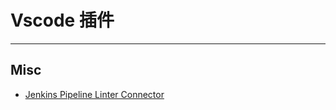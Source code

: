 # Vscode 插件
---

## Misc
* [Jenkins Pipeline Linter Connector](https://marketplace.visualstudio.com/items?itemName=janjoerke.jenkins-pipeline-linter-connector)
